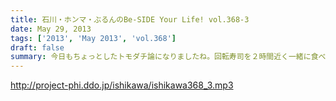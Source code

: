 ```yaml
---
title: 石川・ホンマ・ぶるんのBe-SIDE Your Life! vol.368-3
date: May 29, 2013
tags: ['2013', 'May 2013', 'vol.368']
draft: false
summary: 今日もちょっとしたトモダチ論になりましたね。回転寿司を２時間近く一緒に食べる石川＆ホンマさんたちってこれは、トモダチなのかもしれませんね。いや、回転ティライミか・・・ＮＡＭＡＥ
---
```


http://project-phi.ddo.jp/ishikawa/ishikawa368_3.mp3